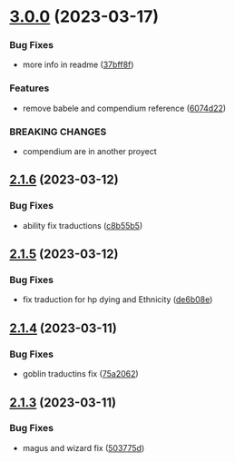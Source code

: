 # [3.0.0](https://github.com/allnnde/pf2e-esp-translation/compare/v2.1.6...v3.0.0) (2023-03-17)


### Bug Fixes

* more info in readme ([37bff8f](https://github.com/allnnde/pf2e-esp-translation/commit/37bff8f2b17a3d353c4dc83f515bfe67364ee44d))


### Features

* remove babele and compendium reference ([6074d22](https://github.com/allnnde/pf2e-esp-translation/commit/6074d2247f7297ee9ef4d546fc1fafd1abce8f10))


### BREAKING CHANGES

* compendium are in another proyect



## [2.1.6](https://github.com/allnnde/pf2e-esp-translation/compare/v2.1.5...v2.1.6) (2023-03-12)


### Bug Fixes

* ability fix traductions ([c8b55b5](https://github.com/allnnde/pf2e-esp-translation/commit/c8b55b59a80e182a3399c016c41191283f92726d))



## [2.1.5](https://github.com/allnnde/pf2e-esp-translation/compare/v2.1.4...v2.1.5) (2023-03-12)


### Bug Fixes

* fix traduction for hp dying and Ethnicity ([de6b08e](https://github.com/allnnde/pf2e-esp-translation/commit/de6b08e3faa972c1d1de41d54580516ebdee4d11))



## [2.1.4](https://github.com/allnnde/pf2e-esp-translation/compare/v2.1.3...v2.1.4) (2023-03-11)


### Bug Fixes

* goblin traductins fix ([75a2062](https://github.com/allnnde/pf2e-esp-translation/commit/75a2062ed32be38f04605ef36c5046fc9570dc9e))



## [2.1.3](https://github.com/allnnde/pf2e-esp-translation/compare/v2.1.2...v2.1.3) (2023-03-11)


### Bug Fixes

* magus and wizard fix ([503775d](https://github.com/allnnde/pf2e-esp-translation/commit/503775da7b7375e3b01f9167ac117301900da82b))



